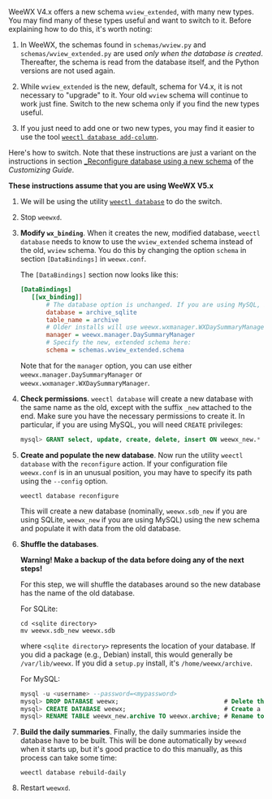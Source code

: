 WeeWX V4.x offers a new schema `wview_extended`, with many new types. You may
find many of these types useful and want to switch to it. Before explaining how
to do this, it's worth noting:

1. In WeeWX, the schemas found in `schemas/wview.py` and
   `schemas/wview_extended.py` are used _only when the database is created_.
   Thereafter, the schema is read from the database itself, and the Python
   versions are not used again.

2. While `wview_extended` is the new, default, schema for V4.x, it is not
   necessary to "upgrade" to it. Your old `wview` schema will continue to work just
   fine. Switch to the new schema only if you find the new types useful.

3. If you just need to add one or two new types, you may find it easier to
   use the tool [`weectl database
   add-column`](https://www.weewx.com/docs/5.0/utilities/weectl-database/#add-a-new-observation-type-to-the-database).

Here's how to switch. Note that these instructions are just a variant on the
instructions in section [_Reconfigure database using a new
schema](https://www.weewx.com/docs/5.0/custom/database/#reconfigure-using-new-schema)
of the _Customizing Guide_.

**These instructions assume that you are using WeeWX V5.x**

1. We will be using the utility
   [`weectl database`](https://www.weewx.com/docs/5.0/utilities/weectl-database/)
   to do the switch.

2. Stop `weewxd`.

3. **Modify `wx_binding`**. When it creates the new, modified database,
   `weectl database` needs to know to use the `wview_extended` schema instead of
   the old, `wview` schema. You do this by changing the option `schema` in
   section `[DataBindings]` in `weewx.conf`.

   The `[DataBindings]` section now looks like this:

   ```ini
   [DataBindings]
      [[wx_binding]]
          # The database option is unchanged. If you are using MySQL, it should be archive_mysql
          database = archive_sqlite
          table_name = archive
          # Older installs will use weewx.wxmanager.WXDaySummaryManager instead of weewx.manager.DaySummaryManager. Doesn't matter.
          manager = weewx.manager.DaySummaryManager
          # Specify the new, extended schema here:
          schema = schemas.wview_extended.schema
   ```

   Note that for the `manager` option, you can use either `weewx.manager.DaySummaryManager` or `weewx.wxmanager.WXDaySummaryManager`.

4. **Check permissions**. `weectl database` will create a new database with the same name as the old, except with the suffix `_new` attached to the end. Make sure you have the necessary permissions to create it. In particular, if you are using MySQL, you will need `CREATE` privileges:

   ```SQL
   mysql> GRANT select, update, create, delete, insert ON weewx_new.* TO weewx@localhost;
   ```

5. **Create and populate the new database**. Now run the utility `weectl
   database` with the `reconfigure` action. If your configuration file
   `weewx.conf` is in an unusual position, you may have to specify its path
   using the `--config` option.

   ```shell
   weectl database reconfigure
   ```

   This will create a new database (nominally, `weewx.sdb_new` if you are using SQLite, `weewx_new` if you are using MySQL) using the new schema and populate it with data from the old database.

6. **Shuffle the databases**. 

   **Warning!
   Make a backup of the data before doing any of the next steps!**

   For this step, we will shuffle the databases around so the new database has the name of the old database.

   For SQLite:

   ```shell
   cd <sqlite directory>
   mv weewx.sdb_new weewx.sdb
   ```

   where `<sqlite directory>` represents the location of your database. If you did a package (e.g., Debian) install, this would generally be `/var/lib/weewx`. If you did a `setup.py` install, it's `/home/weewx/archive`.

   For MySQL:

   ```sql
   mysql -u <username> --password=<mypassword>
   mysql> DROP DATABASE weewx;                             # Delete the old database
   mysql> CREATE DATABASE weewx;                           # Create a new one with the same name
   mysql> RENAME TABLE weewx_new.archive TO weewx.archive; # Rename to the nominal name
   ```

7. **Build the daily summaries**. Finally, the daily summaries inside the database have to be built. This will be done automatically by `weewxd` when it starts up, but it's good practice to do this manually, as this process can take some time:

   ```shell
   weectl database rebuild-daily
   ```
8. Restart `weewxd`.


